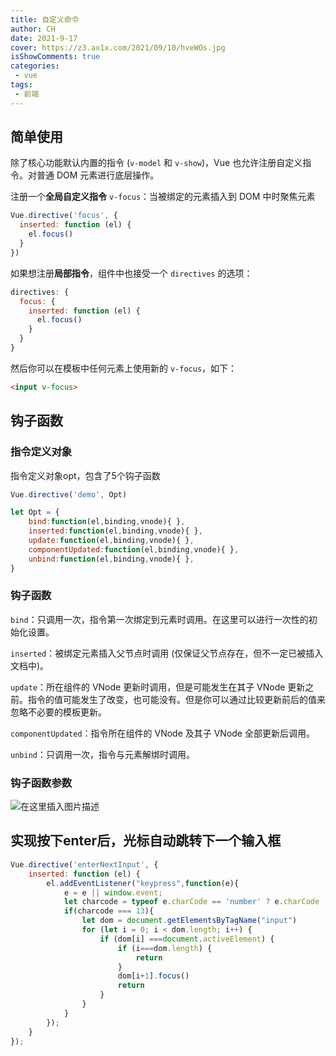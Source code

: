```yaml
---
title: 自定义命令
author: CH
date: 2021-9-17
cover: https://z3.ax1x.com/2021/09/10/hveWOs.jpg
isShowComments: true
categories:
 - vue
tags:
 - 前端
---
```



## 简单使用
除了核心功能默认内置的指令 (`v-model` 和 `v-show`)，Vue 也允许注册自定义指令。对普通 DOM 元素进行底层操作。

注册一个**全局自定义指令** `v-focus`：当被绑定的元素插入到 DOM 中时聚焦元素
```javascript
Vue.directive('focus', {
  inserted: function (el) {
	el.focus()
  }
})
```
如果想注册**局部指令**，组件中也接受一个 `directives` 的选项：

```javascript
directives: {
  focus: {
    inserted: function (el) {
      el.focus()
    }
  }
}
```

然后你可以在模板中任何元素上使用新的 `v-focus`，如下：

```html
<input v-focus>
```

## 钩子函数

### 指令定义对象
指令定义对象opt，包含了5个钩子函数

```javascript
Vue.directive('demo', Opt)

let Opt = {
    bind:function(el,binding,vnode){ },
    inserted:function(el,binding,vnode){ },
    update:function(el,binding,vnode){ },
    componentUpdated:function(el,binding,vnode){ },
    unbind:function(el,binding,vnode){ },
}
```

### 钩子函数
`bind`：只调用一次，指令第一次绑定到元素时调用。在这里可以进行一次性的初始化设置。

`inserted`：被绑定元素插入父节点时调用 (仅保证父节点存在，但不一定已被插入文档中)。

`update`：所在组件的 VNode 更新时调用，但是可能发生在其子 VNode 更新之前。指令的值可能发生了改变，也可能没有。但是你可以通过比较更新前后的值来忽略不必要的模板更新。

`componentUpdated`：指令所在组件的 VNode 及其子 VNode 全部更新后调用。

`unbind`：只调用一次，指令与元素解绑时调用。

### 钩子函数参数

![在这里插入图片描述](https://img-blog.csdnimg.cn/330fb7197689457596c48d69f9180987.png?x-oss-process=image/watermark,type_ZmFuZ3poZW5naGVpdGk,shadow_10,text_aHR0cHM6Ly9ibG9nLmNzZG4ubmV0L0Njb29vSA==,size_16,color_FFFFFF,t_70)


## 实现按下enter后，光标自动跳转下一个输入框

```javascript
Vue.directive('enterNextInput', {
    inserted: function (el) {
        el.addEventListener("keypress",function(e){
            e = e || window.event;
            let charcode = typeof e.charCode == 'number' ? e.charCode : e.keyCode;
            if(charcode === 13){
                let dom = document.getElementsByTagName("input")
                for (let i = 0; i < dom.length; i++) {
                    if (dom[i] ===document.activeElement) {
                        if (i===dom.length) {
                            return
                        }
                        dom[i+1].focus()
                        return
                    }
                }
            }
        });
    }
});
```

